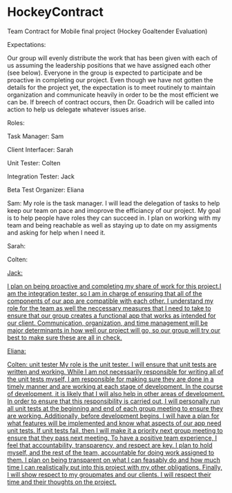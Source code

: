# HockeyContract
Team Contract for Mobile final project (Hockey Goaltender Evaluation)

Expectations:

Our group will evenly distribute the work that has been given with each of us assuming the leadership positions that we have assigned each other (see below). Everyone in the group is expected to participate and be proactive in completing our project. Even though we have not gotten the details for the project yet, the expectation is to meet routinely to maintain organization and communicate heavily in order to be the most efficient we can be. If breech of contract occurs, then Dr. Goadrich will be called into action to help us delegate whatever issues arise. 

Roles:

Task Manager: Sam

Client Interfacer: Sarah

Unit Tester: Colten

Integration Tester: Jack

Beta Test Organizer: Eliana



Sam: My role is the task manager. I will lead the delegation of tasks to help keep our team on pace and imoprove the efficiancy of our project. My goal is to help people have roles they can succeed in. I plan on working with my team and being reachable as well as staying up to date on my assigments and asking for help when I need it.



Sarah:



Colten:


<u>Jack: <u>

I plan on being proactive and completing my share of work for this project.I am the integration tester, so I am in charge of ensuring that all of the components of our app are compatible with each other. I understand my role for the team as well the neccessary measures that I need to take to ensure that our group creates a functional app that works as intended for our client. Communication, organization, and time management will be major determinants in how well our project will go, so our group will try our best to make sure these are all in check.


Eliana:



Colten: unit tester
My role is the unit tester. I will ensure that unit tests are written and working. While I am not necessarily responsible
for writing all of the unit tests myself, I am responsible for making sure they are done in a timely manner and are working 
at each stage of development. In the course of development, it is likely that I will also help in other areas of development. 
In order to ensure that this responsibility is carried out, I will personally run all unit tests at the beginning and end of each 
group meeting to ensure they are working. Additionally, before development begins, I will have a plan for what features will be 
implemented and know what aspects of our app need unit tests. If unit tests fail, then I will make it a priority next group meeting 
to ensure that they pass next meeting. To have a positive team experience, I feel that accountability, transparency, and respect 
are key. I plan to hold myself, and the rest of the team, accountable for doing work assigned to them. I plan on being transparent 
on what I can feasably do and how much time I can realistically put into this project with my other obligations. Finally, I will 
show respect to my groupmates and our clients. I will respect their time and their thoughts on the project. 

